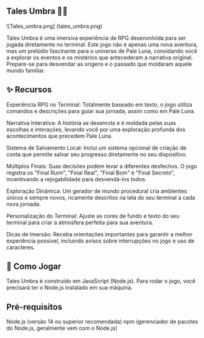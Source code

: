 Tales Umbra 🌙📜
--------------------------------------------------------------------------------

![Tales_umbra.png] (tales_umbra.png)

Tales Umbra é uma imersiva experiência de RPG desenvolvida para ser jogada diretamente no terminal. Este jogo não é apenas uma nova aventura, mas um prelúdio fascinante para o universo de Pale Luna, convidando você a explorar os eventos e os mistérios que antecederam a narrativa original. Prepare-se para desvendar as origens e o passado que moldaram aquele mundo familiar.

✨ Recursos
--------------------------------------------------------------------------------
Experiência RPG no Terminal: Totalmente baseado em texto, o jogo utiliza comandos e descrições para guiar sua jornada, assim como em Pale Luna.

Narrativa Interativa: A história se desenrola e é moldada pelas suas escolhas e interações, levando você por uma exploração profunda dos acontecimentos que precedem Pale Luna.

Sistema de Salvamento Local: Inclui um sistema opcional de criação de conta que permite salvar seu progresso diretamente no seu dispositivo.

Múltiplos Finais: Suas decisões podem levar a diferentes desfechos. O jogo registra os "Final Ruim", "Final Real", "Final Bom" e "Final Secreto", incentivando a rejogabilidade para desvendá-los todos.

Exploração Dinâmica: Um gerador de mundo procedural cria ambientes únicos e sempre novos, ricamente descritos na tela do seu terminal a cada nova jornada.

Personalização do Terminal: Ajuste as cores de fundo e texto do seu terminal para criar a atmosfera perfeita para sua aventura.

Dicas de Imersão: Receba orientações importantes para garantir a melhor experiência possível, incluindo avisos sobre interrupções no jogo e uso de caracteres.

🚀 Como Jogar
--------------------------------------------------------------------------------
Tales Umbra é construído em JavaScript (Node.js). Para rodar o jogo, você precisará ter o Node.js instalado em sua máquina.

Pré-requisitos
--------------------------------------------------------------------------------
Node.js (versão 14 ou superior recomendada)
npm (gerenciador de pacotes do Node.js, geralmente vem com o Node.js)
